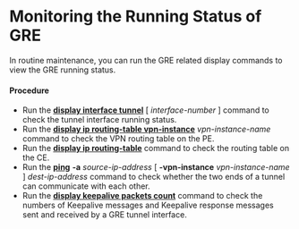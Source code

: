 Monitoring the Running Status of GRE
====================================

In routine maintenance, you can run the GRE related display commands to view the GRE running status.

#### Procedure

* Run the [**display interface tunnel**](cmdqueryname=display+interface+tunnel) [ *interface-number* ] command to check the tunnel interface running status.
* Run the [**display ip routing-table vpn-instance**](cmdqueryname=display+ip+routing-table+vpn-instance) *vpn-instance-name* command to check the VPN routing table on the PE.
* Run the [**display ip routing-table**](cmdqueryname=display+ip+routing-table) command to check the routing table on the CE.
* Run the [**ping**](cmdqueryname=ping) **-a** *source-ip-address* [ **-vpn-instance** *vpn-instance-name* ] *dest-ip-address* command to check whether the two ends of a tunnel can communicate with each other.
* Run the [**display keepalive packets count**](cmdqueryname=display+keepalive+packets+count) command to check the numbers of Keepalive messages and Keepalive response messages sent and received by a GRE tunnel interface.